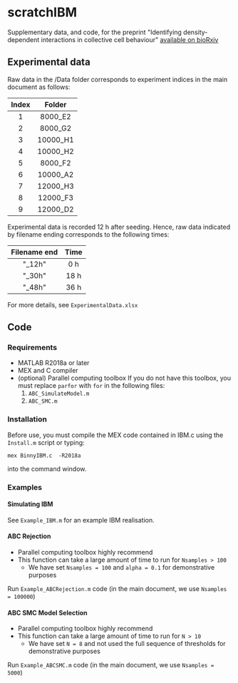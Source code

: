 # scratchIBM

Supplementary data, and code, for the preprint "Identifying density-dependent interactions in collective cell behaviour" [available on bioRxiv](https://www.biorxiv.org)


## Experimental data
Raw data in the /Data folder corresponds to experiment indices in the main document as follows:

| Index |  Folder  |
|:-----:|:--------:|
|   1   |  8000_E2 |
|   2   |  8000_G2 |
|   3   | 10000_H1 |
|   4   | 10000_H2 |
|   5   |  8000_F2 |
|   6   | 10000_A2 |
|   7   | 12000_H3 |
|   8   | 12000_F3 |
|   9   | 12000_D2 |

Experimental data is recorded 12 h after seeding. Hence, raw data indicated by filename ending corresponds to the following times:
 
 | Filename end | Time |
 |:------------:|:----:|
 |    "_12h"    |  0 h |
 |    "_30h"    | 18 h |
 |    "_48h"    | 36 h |


For more details, see `ExperimentalData.xlsx`


## Code

### Requirements
* MATLAB R2018a or later
* MEX and C compiler
* (optional) Parallel computing toolbox
      If you do not have this toolbox, you must replace `parfor` with `for` in the following files:
	1. `ABC_SimulateModel.m`
	2. `ABC_SMC.m`
  
  
### Installation

Before use, you must compile the MEX code contained in IBM.c using the 
`Install.m` script or typing:

    mex BinnyIBM.c  -R2018a
    
into the command window.


### Examples

#### Simulating IBM
See `Example_IBM.m` for an example IBM realisation.

#### ABC Rejection
* Parallel computing toolbox highly recommend
* This function can take a large amount of time to run for `Nsamples > 100`
  * We have set `Nsamples = 100` and `alpha = 0.1` for demonstrative purposes

Run `Example_ABCRejection.m` code (in the main document, we use `Nsamples = 100000`)

#### ABC SMC Model Selection
* Parallel computing toolbox highly recommend
* This function can take a large amount of time to run for `N > 10`
  * We have set `N = 8` and not used the full sequence of thresholds for demonstrative purposes

Run `Example_ABCSMC.m` code (in the main document, we use `Nsamples = 5000`)

